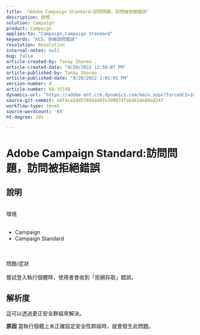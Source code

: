 ```yaml
---
title: 「Adobe Campaign Standard:訪問問題，訪問被拒絕錯誤"
description: 說明
solution: Campaign
product: Campaign
applies-to: "Campaign,Campaign Standard"
keywords: "KCS，拒絕訪問錯誤"
resolution: Resolution
internal-notes: null
bug: false
article-created-by: Tanay Sharma .
article-created-date: "9/20/2022 12:58:07 PM"
article-published-by: Tanay Sharma .
article-published-date: "9/20/2022 1:01:01 PM"
version-number: 4
article-number: KA-15198
dynamics-url: "https://adobe-ent.crm.dynamics.com/main.aspx?forceUCI=1&pagetype=entityrecord&etn=knowledgearticle&id=f4b308dc-e338-ed11-9db1-002248086735"
source-git-commit: e8f4ca2dd578944d4fe399074fab461de88ad247
workflow-type: tm+mt
source-wordcount: '69'
ht-degree: 10%

---
```


# Adobe Campaign Standard:訪問問題，訪問被拒絕錯誤

## 說明

<br>環境<br><br>
- Campaign
- Campaign Standard



<br><br>問題/症狀<br><br>
嘗試登入執行個體時，使用者會收到「拒絕存取」錯誤。


## 解析度




這可以透過更正安全群組來解決。


<b>原因</b>
當執行個體上未正確設定安全性群組時，就會發生此問題。
